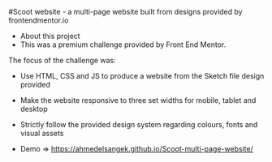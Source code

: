 
#Scoot website - a multi-page website built from designs provided by frontendmentor.io

* About this project
* This was a premium challenge provided by Front End Mentor.

The focus of the challenge was:

* Use HTML, CSS and JS to produce a website from the Sketch file design provided
* Make the website responsive to three set widths for mobile, tablet and desktop
* Strictly follow the provided design system regarding colours, fonts and visual assets

* Demo => https://ahmedelsangek.github.io/Scoot-multi-page-website/
